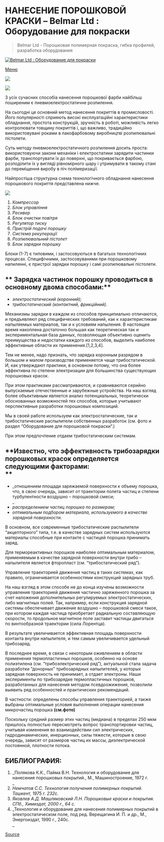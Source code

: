 # НАНЕСЕНИЕ ПОРОШКОВОЙ КРАСКИ – Belmar Ltd : Оборудование для покраски

> Belmar Ltd - Порошковая полимерная покраска, гибка профилей, разработка оборудования

 [![Belmar Ltd : Оборудование для покраски](https://belmar-ltd.com/wp-content/uploads/2019/05/belmar.jpg)](https://belmar-ltd.com/ "Belmar Ltd : Оборудование для покраски") 

[Меню](#)

[![](https://belmar-ltd.com/wp-content/uploads/2015/11/003-300x200.jpg)](https://belmar-ltd.com/wp-content/uploads/2015/11/003-1024x1024.jpg)

[![](https://belmar-ltd.com/wp-content/uploads/2015/11/gb-1.png)](https://belmar-ltd.com/en/powder-coating/the-application-of-powder-coating/)

З усіх сучасних способіа нанесення порошкової фарби найбільш поширеним є пневмоелектростатичне розпилення.

На сьогодні це основний метод нанесення покриттів в промисловості. Його популярності сприяють високі експлуатаційні характеристики обладнання, простота конструкцій, зручність в роботі, можливість легко контролювати товщину покриттів і, що важливо, традиційно використовувані роками в лакофарбовому виробництві розпилювальні пістолети.

Суть методу пневмоелектростатичного розпилення досить проста: використовуючи закони механіки і електростатики зарядити частинки фарби, транспортувати їх до  поверхні, що покривається фарбою, розподілити їх у вигляді рівномірного шару і утримувати в такому стані до переміщення виробу в піч полімеризації.

Найпростіша структурна схема технологічного обладнання нанесення порошкового покриття представлена нижче.

![](https://belmar-ltd.com/wp-content/uploads/2015/11/11.png)

1.  _Компрессор_
2.  _Блок управління_
3.  _Ресивер_
4.  _Блок очистки повітря_
5.  _Регулятор тиску_
6.  _Пристрій подачі порошку_
7.  _Система рекуперації_
8.  _Розпилювальний пістолет_
9.  _Блок зарядки порошку_

Блоки (1-7) є типовими, і застосовуються в багатьох технологічних процесах.
Специфічними, застосовуваними  при порошковому напиленні, є пристрої зарядки порошку і самі розпилювальні пістолети.

** Зарядка частинок порошку проводиться в основному двома способами:**
-------------------------------------------------------------------

*   _электростатический (коронний);_
* _трибостатический (контактний, фрикційний)._

Механизмы зарядки в каждом из способов принципиально отличаются, и предъявляют ряд специфических требований, как к характеристикам напыляемых материалов, так и к условиям напыления. В настоящее время накоплена достаточно большая как теоретическая так и экспериментальная база данных, позволяющая объективно оценить преимущества и недостатки каждого из способов, выделить наиболее эффективные области их применения.\[1,2,3,4\].

Тем не менее, надо признать, что зарядка коронным разрядом в большом и малом производстве применяется чаще трибостатической. И, как утверждают практики, в основном потому, что она более эффективна по степени электризации для большинства существующих порошковых красок.

При этом практиками рассматриваются, и сравниваются серийно выпускаемые отечественные и зарубежные устройства. На наш взгляд более объективным является анализ потенциальных, теоретически обоснованных возможностей тех способов, которые учитывают перспективные разработки порошковых композиций.

Мы в своей работе используем как электростатические, так и трибостатические распылители собственных разработок (см. фото и раздел “Оборудование для порошковой покраски”.)

При этом предпочтение отдаем трибостатическим системам.

**Известно, что эффективность трибозарядки порошковых красок определяется следующими факторами:  
**
----------------------------------------------------------------------------------------------------

*   _отношением площади заряжаемой поверхности к объему порошка, что, в свою очередь, зависит от траектории полета частиц и степени турбулентности воздушно – порошковой смеси;  
    _
*   _распределением частиц порошка по размерам;_
*   _оптимальным подбором материала, используемого в качестве зарядной поверхности._

В основном, все современные трибостатические распылители “акцепторного” типа, т.е. в качестве зарядных систем используются материалы способные при контакте с частицей порошка принимать заряд.

Для термореактивных порошков наиболее оптимальным материалом, применяемым в качестве зарядной поверхности внутри трибо – напылителя является фторопласт (см. “трибостатический ряд”).

Управление траекторией движения частиц в таких системах, как правило, ограничивается особенностями конструкций зарядных труб.

На наш взгляд в этом способе не до конца изучены возможности управления траекторией движения частично заряженного порошка за счет наложения дополнительных регулируемых электростатических, либо магнитных полей. Так, например, если конструкция зарядной системы обеспечивает движение воздушно – порошковой смеси такое, при котором каждая частица приобретает радиальную составляющую скорости, то продольное магнитное поле заставит частицы двигаться по винтообразной траектории (сила Лорентца).

В результате увеличивается эффективная площадь поверхности контакта внутри напылителя, и тем самым увеличивается удельный трибозаряд.

В последнее время, в связи с некоторым оживлением в области применения термопластичных порошков, особенно на основе полиэтилена (см. “трибоэлектрический ряд”), актуальной стала задача разработки “донорных” трибозарядных напылителей, у которых зарядная поверхность не принимает, а отдает электроны. Наши эксперименты по трибозарядке термопластичных порошков, разработанных для нанесения методом псевдоожижения, позволили выявить ряд особенностей и практических рекомендаций.

В частности: определены способы управления траекторией, а также выбраны оптимальные условия выполнения операции нанесения микрочастиц порошка **(см.фото)**

Поскольку средний размер этих частиц (медиана) в пределах 250 мкм пришлось полностью пересмотреть вопрос транспортировки частиц, учитывая изменения во взаимодействии сил электрических, гидродинамических, инерционных, силы тяжести, которые в свою очередь, зависят от размеров частиц их массы, диэлектрической постоянной, плотности потока.


**БИБЛИОГРАФИЯ:**
-----------------

1.  _Полякова К.К., Пайма В.Н. Технология и оборудование для нанесения порошковых покрытий., М., Машиностроение, 1972 г.  
    _
2.  _Немчатов С.С. Технология получения полимерных покрытий. Ташкент, 1975 г. 232с._
3.  _Яковлев А.Д. Машляковский Л.Н. Порошковые краски и покрытия. СПб., Химиздат, 2000 г., 64 с._
4.  _Технология и оборудование для нанесения полимерных покрытий в электростатическом поле, под ред. Верещагина И. П. и др., М., Энергоиздат, 1990 г., 240с.  
    _


[Source](https://belmar-ltd.com/poroshkovaya-pokraska/nanesenie-poroshkovoy-kraski/?utm_source=pocket_mylist)